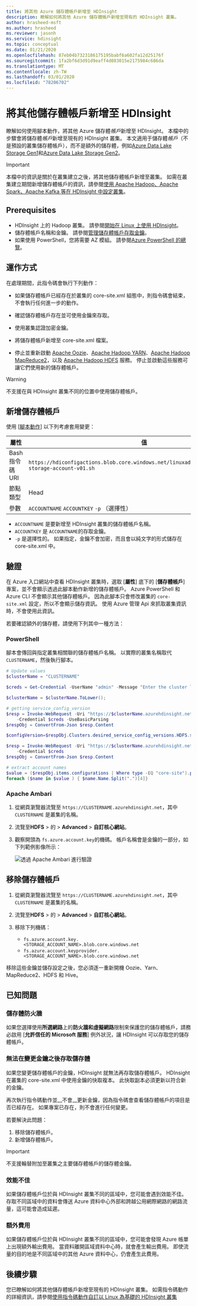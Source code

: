 ```yaml
---
title: 將其他 Azure 儲存體帳戶新增至 HDInsight
description: 瞭解如何將其他 Azure 儲存體帳戶新增至現有的 HDInsight 叢集。
author: hrasheed-msft
ms.author: hrasheed
ms.reviewer: jasonh
ms.service: hdinsight
ms.topic: conceptual
ms.date: 01/21/2020
ms.openlocfilehash: 87eb04b7323186175195babf6a602fa12d25176f
ms.sourcegitcommit: 1fa2bf6d3d91d9eaff4d083015e2175984c686da
ms.translationtype: MT
ms.contentlocale: zh-TW
ms.lasthandoff: 03/01/2020
ms.locfileid: "78206702"
---
```

# <a name="add-additional-storage-accounts-to-hdinsight"></a>將其他儲存體帳戶新增至 HDInsight

瞭解如何使用腳本動作，將其他 Azure 儲存體*帳戶*新增至 HDInsight。 本檔中的步驟會將儲存體*帳戶*新增至現有的 HDInsight 叢集。 本文適用于儲存體*帳戶*（不是預設的叢集儲存體帳戶），而不是額外的儲存體，例如[Azure Data Lake Storage Gen1](hdinsight-hadoop-use-data-lake-store.md)和[Azure Data Lake Storage Gen2](hdinsight-hadoop-use-data-lake-storage-gen2.md)。

> [!IMPORTANT]  
> 本檔中的資訊是關於在叢集建立之後，將其他儲存體帳戶新增至叢集。 如需在叢集建立期間新增儲存體帳戶的資訊，請參閱[使用 Apache Hadoop、Apache Spark、Apache Kafka 等在 HDInsight 中設定叢集](hdinsight-hadoop-provision-linux-clusters.md)。

## <a name="prerequisites"></a>Prerequisites

* HDInsight 上的 Hadoop 叢集。 請參閱[開始在 Linux 上使用 HDInsight](./hadoop/apache-hadoop-linux-tutorial-get-started.md)。
* 儲存體帳戶名稱和金鑰。 請參閱[管理儲存體帳戶存取金鑰](../storage/common/storage-account-keys-manage.md)。
* 如果使用 PowerShell，您將需要 AZ 模組。  請參閱[Azure PowerShell 的總覽](https://docs.microsoft.com/powershell/azure/overview)。

## <a name="how-it-works"></a>運作方式

在處理期間，此指令碼會執行下列動作：

* 如果儲存體帳戶已經存在於叢集的 core-site.xml 組態中，則指令碼會結束，不會執行任何進一步的動作。

* 確認儲存體帳戶存在並可使用金鑰來存取。

* 使用叢集認證加密金鑰。

* 將儲存體帳戶新增至 core-site.xml 檔案。

* 停止並重新啟動 [Apache Oozie](https://oozie.apache.org/)、[Apache Hadoop YARN](https://hadoop.apache.org/docs/current/hadoop-yarn/hadoop-yarn-site/YARN.html)、[Apache Hadoop MapReduce2](https://hadoop.apache.org/docs/current/hadoop-mapreduce-client/hadoop-mapreduce-client-core/MapReduceTutorial.html)，以及 [Apache Hadoop HDFS](https://hadoop.apache.org/docs/current/hadoop-project-dist/hadoop-hdfs/HdfsUserGuide.html) 服務。 停止並啟動這些服務可讓它們使用新的儲存體帳戶。

> [!WARNING]  
> 不支援在與 HDInsight 叢集不同的位置中使用儲存體帳戶。

## <a name="add-storage-account"></a>新增儲存體帳戶

使用 [[腳本動作](hdinsight-hadoop-customize-cluster-linux.md#script-action-to-a-running-cluster)] 以下列考慮套用變更：

|屬性 | 值 |
|---|---|
|Bash 指令碼 URI|`https://hdiconfigactions.blob.core.windows.net/linuxaddstorageaccountv01/add-storage-account-v01.sh`|
|節點類型|Head|
|參數|`ACCOUNTNAME` `ACCOUNTKEY` `-p` （選擇性）|

* `ACCOUNTNAME` 是要新增至 HDInsight 叢集的儲存體帳戶名稱。
* `ACCOUNTKEY` 是 `ACCOUNTNAME`的存取金鑰。
* `-p` 是選擇性的。 如果指定，金鑰不會加密，而且會以純文字的形式儲存在 core-site.xml 中。

## <a name="verification"></a>驗證

在 Azure 入口網站中查看 HDInsight 叢集時，選取 [__屬性__] 底下的 [__儲存體帳戶__] 專案，並不會顯示透過此腳本動作新增的儲存體帳戶。 Azure PowerShell 和 Azure CLI 不會顯示其他儲存體帳戶。 因為此腳本只會修改叢集的 `core-site.xml` 設定，所以不會顯示儲存資訊。 使用 Azure 管理 Api 來抓取叢集資訊時，不會使用此資訊。

若要確認額外的儲存體，請使用下列其中一種方法：

### <a name="powershell"></a>PowerShell

腳本會傳回與指定叢集相關聯的儲存體帳戶名稱。 以實際的叢集名稱取代 `CLUSTERNAME`，然後執行腳本。

```powershell
# Update values
$clusterName = "CLUSTERNAME"

$creds = Get-Credential -UserName "admin" -Message "Enter the cluster login credentials"

$clusterName = $clusterName.ToLower();

# getting service_config_version
$resp = Invoke-WebRequest -Uri "https://$clusterName.azurehdinsight.net/api/v1/clusters/$clusterName`?fields=Clusters/desired_service_config_versions/HDFS" `
    -Credential $creds -UseBasicParsing
$respObj = ConvertFrom-Json $resp.Content

$configVersion=$respObj.Clusters.desired_service_config_versions.HDFS.service_config_version

$resp = Invoke-WebRequest -Uri "https://$clusterName.azurehdinsight.net/api/v1/clusters/$clusterName/configurations/service_config_versions?service_name=HDFS&service_config_version=$configVersion" `
    -Credential $creds
$respObj = ConvertFrom-Json $resp.Content

# extract account names
$value = ($respObj.items.configurations | Where type -EQ "core-site").properties | Get-Member -membertype properties | Where Name -Like "fs.azure.account.key.*"
foreach ($name in $value ) { $name.Name.Split(".")[4]}
```

### <a name="apache-ambari"></a>Apache Ambari

1. 從網頁瀏覽器流覽至 `https://CLUSTERNAME.azurehdinsight.net`，其中 `CLUSTERNAME` 是叢集的名稱。

1. 流覽至**HDFS** > 的 > **Advanced** > **自訂核心網站**。

1. 觀察開頭為 `fs.azure.account.key`的機碼。 帳戶名稱會是金鑰的一部分，如下列範例影像所示：

   ![透過 Apache Ambari 進行驗證](./media/hdinsight-hadoop-add-storage/apache-ambari-verification.png)

## <a name="remove-storage-account"></a>移除儲存體帳戶

1. 從網頁瀏覽器流覽至 `https://CLUSTERNAME.azurehdinsight.net`，其中 `CLUSTERNAME` 是叢集的名稱。

1. 流覽至**HDFS** > 的 > **Advanced** > **自訂核心網站**。

1. 移除下列機碼：
    * `fs.azure.account.key.<STORAGE_ACCOUNT_NAME>.blob.core.windows.net`
    * `fs.azure.account.keyprovider.<STORAGE_ACCOUNT_NAME>.blob.core.windows.net`

移除這些金鑰並儲存設定之後，您必須逐一重新開機 Oozie、Yarn、MapReduce2、HDFS 和 Hive。

## <a name="known-issues"></a>已知問題

### <a name="storage-firewall"></a>儲存體防火牆

如果您選擇使用**所選網路**上的**防火牆和虛擬網路**限制來保護您的儲存體帳戶，請務必啟用 [**允許信任的 Microsoft 服務**] 例外狀況，讓 HDInsight 可以存取您的儲存體帳戶。

### <a name="unable-to-access-storage-after-changing-key"></a>無法在變更金鑰之後存取儲存體

如果您變更儲存體帳戶的金鑰，HDInsight 就無法再存取儲存體帳戶。 HDInsight 在叢集的 core-site.xml 中使用金鑰的快取複本。 此快取副本必須更新以符合新的金鑰。

再次執行指令碼動作並__不會__更新金鑰，因為指令碼會查看儲存體帳戶的項目是否已經存在。 如果專案已存在，則不會進行任何變更。

若要解決此問題：  
1. 移除儲存體帳戶。
1. 新增儲存體帳戶。

> [!IMPORTANT]  
> 不支援輪替附加至叢集之主要儲存體帳戶的儲存體金鑰。

### <a name="poor-performance"></a>效能不佳

如果儲存體帳戶位於與 HDInsight 叢集不同的區域中，您可能會遇到效能不佳。 存取不同區域中的資料會傳送 Azure 資料中心外部和跨越公用網際網路的網路流量，這可能會造成延遲。

### <a name="additional-charges"></a>額外費用

如果儲存體帳戶位於與 HDInsight 叢集不同的區域中，您可能會發現 Azure 帳單上出現額外輸出費用。 當資料離開區域資料中心時，就會產生輸出費用。 即使流量的目的地是不同區域中的其他 Azure 資料中心，仍會產生此費用。

## <a name="next-steps"></a>後續步驟

您已瞭解如何將其他儲存體帳戶新增至現有的 HDInsight 叢集。 如需指令碼動作的詳細資訊，請參閱[使用指令碼動作自訂以 Linux 為基礎的 HDInsight 叢集](hdinsight-hadoop-customize-cluster-linux.md)
